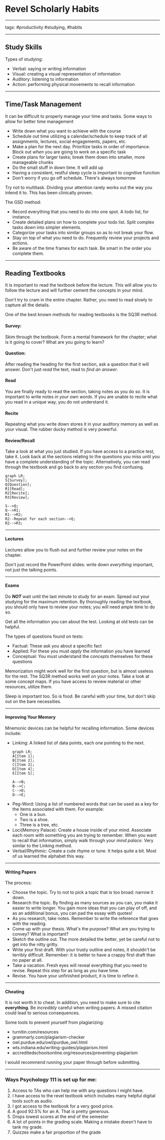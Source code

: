 # Revel Scholarly Habits

---

tags: #productivity #studying, #habits

---

## Study Skills

Types of studying:
- Verbal: saying or writing information
- Visual: creating a visual representation of information
- Auditory: listening to information
- Action: performing physical movements to recall information

---

## Time/Task Management

It can be difficult to properly manage your time and tasks. 
Some ways to allow for better time management
- Write down what you want to achieve with the course
- Schedule out time utilizing a calendar/schedule to keep track of all assignments, lectures, social engagements, papers, etc.
- Make a plan for the next day. Prioritize tasks in order of importance. Block out *when* you are going to work on a specific task
- Create plans for larger tasks; break them down into smaller, more manageable chunks
- Do the small stuff in down time. It will add up
- Having a consistent, restful sleep cycle is important to cognitive function
- Don't worry if you go off schedule. There's always tomorrow

Try not to multitask. Dividing your attention rarely works out the way you intend it to. This has been clinically proven.

The GSD method: 
- Record everything that you need to do into one spot. A todo list, for instance.
- Create detailed plans on how to complete your todo list. Split complex tasks down into simpler elements.
- Categorize your tasks into similar groups so as to not break your flow.
- Stay on top of what you need to do. Frequently review your projects and actions.
- Be aware of the time frames for each task. Be smart in the order you complete them.

---

## Reading Textbooks

It is important to read the textbook before the lecture. This will allow you to follow the lecture and will further cement the concepts in your mind.

Don't try to cram in the entire chapter. Rather, you need to read slowly to capture all the details.

One of the best known methods for reading textbooks is the SQ3R method.

#### Survey:
Skim through the textbook. Form a mental framework for the chapter; what is it going to cover? What are you going to learn?

#### Question:
After reading the heading for the first section, ask a question that it will answer. Don't just *read* the text, read to *find an answer*.

#### Read
You are finally ready to read the section, taking notes as you do so. It is important to write notes *in your own words*. If you are unable to recite what you read in a unique way, you do not understand it.

#### Recite
Repeating what you write down stores it in your auditory memory as well as your visual. The rubber ducky method is very powerful. 

#### Review/Recall
Take a look at what you just studied. If you have access to a practice test, take it. Look back at the sections relating to the questions you miss until you have a complete understanding of the topic. Alternatively, you can read through the textbook and go back to any section you find confusing.

```mermaid
graph LR;
S[Survey];
Q[Question];
R1[Read];
R2[Recite];
R3[Review];

S-->Q;
Q-->R1;
R1-->R2;
R2--Repeat for each section-->Q;
R2-->R3;

```
---

#### Lectures

Lectures allow you to flush out and further review your notes on the chapter.

Don't just record the PowerPoint slides: write down *everything* important, not just the talking points.

---

#### Exams

Do ***NOT*** wait until the last minute to study for an exam. Spread out your studying for the maximum retention. By thoroughly reading the textbook, you should only have to review your notes; you will need ample time to do so.

Get all the information you can about the test. Looking at old tests can be helpful. 

The types of questions found on tests:
- Factual: These ask you about a specific fact
- Applied: For these you must *apply* the information you have learned
- Conceptual: You must understand the *concepts* themselves for these questions

Memorization might work well for the first question, but is almost useless for the rest. The SQ3R method works well on your notes. Take a look at some concept maps. If you have access to review material or other resources, utilize them.

Sleep is important too. So is food. Be careful with your time, but don't skip out on the bare necessities. 

---

#### Improving Your Memory

Mnemonic devices can be helpful for recalling information.
Some devices include:
- Linking: A linked list of data points, each one pointing to the next.
	 ```mermaid
	graph LR;
	A[Item 1];
	B[Item 2];
	C[Item 3];
	D[Item 4];
	E[Item 5];
	
	A-->B;
	B-->C;
	C-->D;
	D-->E;
	```
* Peg-Word: Using a list of numbered words that can be used as a key for the items associated with them. For example:
	* One is a bun.
	* Two is a shoe.
	* Three is a tree, etc.
* Loci(Memory Palace): Create a house inside of your mind. Associate each room with something you are trying to remember. When you want to recall that information, simply walk through your *mind palace*. Very similar to the Linking method.
* Verbal/Rhythmic: Create a cute rhyme or tune. It helps quite a bit. Most of us learned the alphabet this way.

---

#### Writing Papers

The process:
* Choose the topic. Try to not to pick a topic that is too broad: narrow it down.
* Research the topic. By finding as many sources as you can, you make it easier to write longer. You gain more ideas that you can play of off, and as an additional bonus, you can pad the essay with quotes!
* As you research, take notes. Remember to write the reference that goes with the reading.
* Come up with your thesis. What's the purpose? What are you trying to convey? What is important?
* Sketch the outline out. The more detailed the better, yet be careful not to get into the nitty gritty.
* Write your first draft. With your trusty outline and notes, it shouldn't be terribly difficult. Remember: it is better to have a crappy first draft than no paper at all.
* Take a vacation. Fresh eyes will reveal everything that you need to revise. Repeat this step for as long as you have time. 
* Revise. You have your unfinished product, it is time to refine it. 

---

#### Cheating

It is not worth it to cheat. In addition, you need to make sure to cite **everything**. Be *incredibly* careful when writing papers. A missed citation could lead to serious consequences. 


Some tools to prevent yourself from plagiarizing:
- turnitin.com/resources
- grammarly.com/plagiarism-checker
- owl.purdue.edu/owl/purdue_owl.html
- wts.indiana.edu/writing-guides/plagiarism.html
- accreditedschoolsonline.org/resources/preventing-plagiarism

I would recommend running your paper through before submitting.

---

### Ways Psychology 111 is set up for me:
1. Access to TAs who can help me with any questions I might have.
2. I have access to the revel textbook which includes many helpful digital tools such as audio.
3. I got access to the textbook for a very good price. 
4. A good 92.5% for an A. That is pretty generous.
5. Drops lowest scores at the end of the semester
6. A lot of points in the grading scale. Making a mistake doesn't have to tank my grade.
7. Quizzes make a fair proportion of the grade